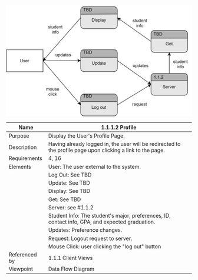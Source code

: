 ![Profile DFD](TeamThreeFiles/1.1.1.2_v5_ProfileDesignDiagram.drawio.svg)

| Name | 1.1.1.2 Profile |
| ------------- | ----------- |
| Purpose       | Display the User's Profile Page. |
| Description   | Having already logged in, the user will be redirected to the profile page upon clicking a link to the page. |
| Requirements  | 4, 16 |
| Elements      | User: The user external to the system. |
|               | Log Out: See TBD | 
|               | Update: See TBD  |
|               | Display: See TBD  | 
|               | Get: See TBD  | 
|               | Server: see #1.1.2 |
|               | Student Info: The student's major, preferences, ID, contact info, GPA, and expected graduation. |
|               | Updates: Preference changes. |
|               | Request: Logout request to server. |
|               | Mouse Click: user clicking the "log out" button | 
| Referenced by | 1.1.1 Client Views | 
| Viewpoint     | Data Flow Diagram |
